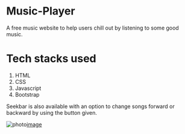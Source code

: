 # Music-Player
A free music website to help users chill out by listening to some good music.
# Tech stacks used
1. HTML
2. CSS
3. Javascript
4. Bootstrap

Seekbar is also available with an option to change songs forward or backward by using the button given.

![photo](https://github.com/01DarshanPatni/Music-Player/assets/95132151/267d8d4b-e058-4a21-9091-834f9b45fd49)[image](https://github.com/01DarshanPatni/Music-Player/blob/master/photo.png)
